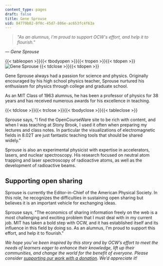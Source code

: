 ```yaml
---
content_type: pages
draft: false
title: Gene Sprouse
uid: 04779b02-0f0c-45d7-806e-ac653fc4f63a
---
```

> *"As an alumnus, I'm proud to support OCW's effort, and help it to flourish."*

*— Gene Sprouse*

{{< tableopen >}}{{< tbodyopen >}}{{< tropen >}}{{< tdopen >}}
![Gene Sprouse](https://old.ocw.mit.edu/about/ocw-stories/gene-sprouse/sprouse.jpg)
{{< tdclose >}}{{< tdopen >}}

Gene Sprouse always had a passion for science and physics. Originally encouraged by his high school physics teacher, Sprouse nurtured his enthusiasm for physics through college and graduate school.

As an MIT Class of 1963 alumnus, he has been a professor of physics for 38 years and has received numerous awards for his excellence in teaching.

{{< tdclose >}}{{< trclose >}}{{< tbodyclose >}}{{< tableclose >}}

Sprouse says, "I find the OpenCourseWare site to be rich with content, and when I was teaching at Stony Brook, I used it often when preparing my lectures and class notes. In particular the visualizations of electromagnetic fields in 8.02T are just fantastic teaching tools that should be shared widely."

Sprouse is also an experimental physicist with expertise in accelerators, lasers, and nuclear spectroscopy. His research focused on neutral atom trapping and laser spectroscopy of radioactive atoms, as well as the development of radioactive beams.

## Supporting open sharing

Sprouse is currently the Editor-in-Chief of the American Physical Society. In this role, he recognizes the difficulties in sustaining open sharing but believes it is an important vehicle for exchanging ideas.

Sprouse says, "The economics of sharing information freely on the web is a most challenging and exciting problem that I must deal with in my current job. MIT has taken a bold step with OCW, and it has established itself and its influence in this field by doing so. As an alumnus, I'm proud to support this effort, and help it to flourish."

*We hope you’ve been inspired by this story and by OCW’s effort to meet the needs of learners eager to enhance their knowledge, lift up their communities, and change the world for the benefit of everyone. Please consider* [*supporting our work with a donation*](https://giving.mit.edu/give/to/ocw/?utm_source=site&utm_medium=ocwstories&utm_campaign=donate&utm_content=sprouse)*. We’d appreciate it!*